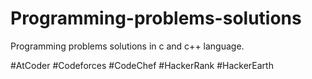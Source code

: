 # Programming-problems-solutions
Programming problems solutions in c and c++ language.

#AtCoder
#Codeforces
#CodeChef
#HackerRank
#HackerEarth
